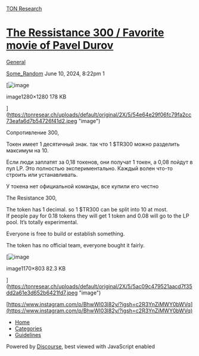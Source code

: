 [TON Research](/)

# [The Ressistance 300 / Favorite movie of Pavel Durov](/t/the-ressistance-300-favorite-movie-of-pavel-durov/24515)

[General](/c/general/4) 

    

[Some\_Random](https://tonresear.ch/u/Some_Random)   June 10, 2024, 8:22pm  1

[![image](https://tonresear.ch/uploads/default/optimized/2X/5/54e64e29f06fc79fa2cc73eafa6d7b54726f41d2_2_500x500.jpeg)

image1280×1280 178 KB

](https://tonresear.ch/uploads/default/original/2X/5/54e64e29f06fc79fa2cc73eafa6d7b54726f41d2.jpeg "image")

Сопротивление 300,

Токен имеет 1 десятичный знак. так что 1 $TR300 можно разделить максимум на 10.

Если люди заплатят за 0,18 токенов, они получат 1 токен, а 0,08 пойдут в пул LP. Это полностью экспериментально. Каждый волен что-то строить или устанавливать.

У токена нет официальной команды, все купили его честно

The Resistance 300,

The token has 1 decimal. so 1 $TR300 can be split into 10 at most.  
If people pay for 0.18 tokens they will get 1 token and 0.08 will go to the LP pool. It’s totally experimental.

Everyone is free to build or establish something.

The token has no official team, everyone bought it fairly.

[![image](https://tonresear.ch/uploads/default/optimized/2X/5/5ac09c479521aacd7f35dd2a61e3d652b6421fd7_2_690x473.jpeg)

image1170×803 82.3 KB

](https://tonresear.ch/uploads/default/original/2X/5/5ac09c479521aacd7f35dd2a61e3d652b6421fd7.jpeg "image")

[https://www.instagram.com/p/BhwWI03l82y/?igsh=c2R3YnZiMWY0bWVq](https://www.instagram.com/p/BhwWI03l82y/?igsh=c2R3YnZiMWY0bWVq)

 

*   [Home](/)
*   [Categories](/categories)
*   [Guidelines](/guidelines)

Powered by [Discourse](https://www.discourse.org), best viewed with JavaScript enabled
